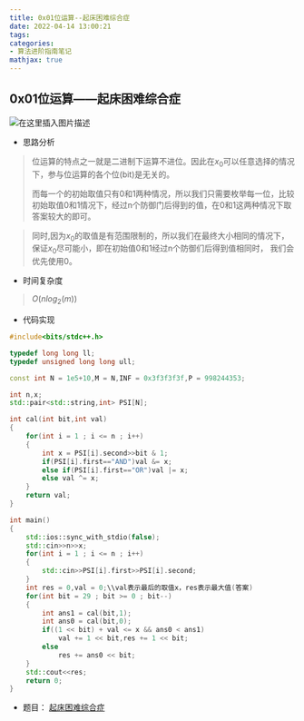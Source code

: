 ```yaml
---
title: 0x01位运算--起床困难综合症
date: 2022-04-14 13:00:21
tags:
categories:
- 算法进阶指南笔记
mathjax: true
---
```

## 0x01位运算——起床困难综合症
![在这里插入图片描述](https://img-blog.csdnimg.cn/1a13dbceba85453aa07cf5bb185ed114.png?x-oss-process=image/watermark,type_d3F5LXplbmhlaQ,shadow_50,text_Q1NETiBAdGltZXJfY2F0Y2g=,size_20,color_FFFFFF,t_70,g_se,x_16)
- 思路分析
>位运算的特点之一就是二进制下运算不进位。因此在$x_{0}$可以任意选择的情况下，参与位运算的各个位(bit)是无关的。
><p>而每一个的初始取值只有0和1两种情况，所以我们只需要枚举每一位，比较初始取值0和1情况下，经过n个防御门后得到的值，在0和1这两种情况下取答案较大的即可。
</p>

> 同时,因为$x_{0}$的取值是有范围限制的，所以我们在最终大小相同的情况下，保证$x_{0}$尽可能小，即在初始值0和1经过n个防御们后得到值相同时，
> 我们会优先使用0。
- 时间复杂度
>$O(nlog_{2}(m))$
- 代码实现

```cpp
#include<bits/stdc++.h>

typedef long long ll;
typedef unsigned long long ull;

const int N = 1e5+10,M = N,INF = 0x3f3f3f3f,P = 998244353;

int n,x;
std::pair<std::string,int> PSI[N];

int cal(int bit,int val)
{
    for(int i = 1 ; i <= n ; i++)
    {
        int x = PSI[i].second>>bit & 1;
        if(PSI[i].first=="AND")val &= x;
        else if(PSI[i].first=="OR")val |= x;
        else val ^= x;
    }
    return val;
}

int main()
{
    std::ios::sync_with_stdio(false);
    std::cin>>n>>x;
    for(int i = 1 ; i <= n ; i++)
    {
        std::cin>>PSI[i].first>>PSI[i].second;
    }
    int res = 0,val = 0;\\val表示最后的取值x，res表示最大值(答案)
    for(int bit = 29 ; bit >= 0 ; bit--)
    {
        int ans1 = cal(bit,1);
        int ans0 = cal(bit,0);
        if((1 << bit) + val <= x && ans0 < ans1)
            val += 1 << bit,res += 1 << bit;
        else
            res += ans0 << bit;
    }
    std::cout<<res;
    return 0;
}
```
- 题目：
[起床困难综合症](https://www.acwing.com/problem/content/1000/)
